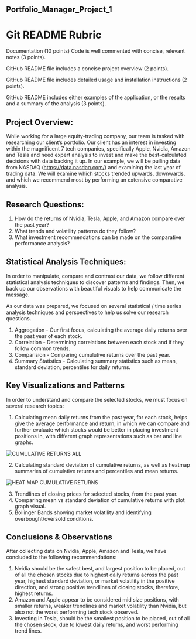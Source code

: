 ## Portfolio_Manager_Project_1
# Git README Rubric

Documentation (10 points)
Code is well commented with concise, relevant notes (3 points).

GitHub README file includes a concise project overview (2 points).

GitHub README file includes detailed usage and installation instructions (2 points).

GitHub README includes either examples of the application, or the results and a summary of the analysis (3 points).

## Project Overview:

While working for a large equity-trading company, our team is tasked with researching our client’s portfolio. Our client has an interest in investing within the magnificent 7 tech companies, specifically Apple, Nvidia, Amazon  and Tesla and need expert analysis to invest and make the best-calculated decisions with data backing it up. In our example, we will be pulling data from NASDAQ (https://data.nasdaq.com/) and examining the last year of trading data. We will examine which stocks trended upwards, downwards, and which we recommend most by performing an extensive comparative analysis.

## Research Questions:

1) How do the returns of Nvidia, Tesla, Apple, and Amazon compare over  the past year?
2) What trends and volatility patterns do they follow?
3) What investment recommendations can be made on the comparative performance analysis?

## Statistical Analysis Techniques:

In order to manipulate, compare and contrast our data, we follow different statistical analysis techniques to discover patterns and findings. Then, we back up our observations with beautiful visuals to help communicate the message.

As our data was prepared, we focused on several statistical / time series analysis techniques and perspectives to help us solve our research questions.
1) Aggregation - Our first focus, calculating the average daily returns over the past year of each stock.
2) Correlation - Determining correlations between each stock and if they follow common trends.
3) Comparision - Comparing cumulutive returns over the past year.
4) Summary Statistics - Calculating summary statistics such as mean, standard deviation, percentiles for daily returns.

## Key Visualizations and Patterns
In order to understand and compare the selected stocks, we must focus on several research topics:
1) Calculating mean daily returns from the past year, for each stock, helps give the average performance and return, in which we can compare and further evaluate which stocks would be better in placing investment positions in, with different graph representations such as bar and line graphs.

![CUMULATIVE RETURNS ALL](https://github.com/user-attachments/assets/ef0dbe08-5afc-4dd3-8dcb-123c356686fa)

2) Calculating standard deviation of cumulative returns, as well as heatmap summaries of cumulative returns and  percentiles and mean returns.

![HEAT MAP CUMULATIVE RETURNS](https://github.com/user-attachments/assets/8bf0a0a9-5218-42d3-b873-9976dbabb44a)

3) Trendlines of closing prices for selected stocks, from the past year.
4) Comparing mean vs standard deviation of cumulative returns with plot graph visual.
5) Bollinger Bands showing market volatility and identifying overbought/oversold conditions.

## Conclusions & Observations

After collecting data on Nvidia, Apple, Amazon and Tesla, we have concluded to the following recommendations:
1) Nvidia should be the safest best, and largest position to be placed, out of all the chosen stocks due to highest daily returns across the past year, highest standard deviation, or market volatility in the positive direction, and strong positive trendlines of closing stocks, therefore, highest returns.
2) Amazon and Apple appear to be considered mid size positions, with smaller returns, weaker trendlines and market volatility than Nvidia, but also not the worst performing tech stock observed.
3) Investing in Tesla, should be the smallest position to be placed, out of all the chosen stock, due to lowest daily returns, and worst performing trend lines.
